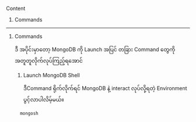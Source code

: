 
Content
1. Commands

------------------------------------------------------------------------

1. Commands
   
   ဒီ အပိုင်းမှာတော့ MongoDB ကို Launch အပြင် တခြား Command တွေကို အတူတူလိုက်လုပ်ကြည့်ရအောင်
   
	1. Launch MongoDB Shell
	   
	      ဒီCommand ရိုက်လိုက်ရင် MongoDB နဲ့ interact လုပ်လို့ရတဲ့ Environment ပွင့်လာပါလိမ့်မယ်။
	```
	  mongosh
	``` 
